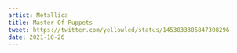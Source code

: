 ```yaml
---
artist: Metallica
title: Master Of Puppets
tweet: https://twitter.com/yellowled/status/1453033305847308296
date: 2021-10-26
---
```


